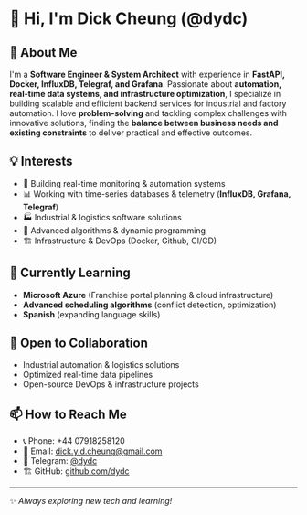 # 👋 Hi, I'm Dick Cheung (@dydc)

## 🚀 About Me
I'm a **Software Engineer & System Architect** with experience in **FastAPI, Docker, InfluxDB, Telegraf, and Grafana**. Passionate about **automation, real-time data systems, and infrastructure optimization**, I specialize in building scalable and efficient backend services for industrial and factory automation. I love **problem-solving** and tackling complex challenges with innovative solutions, finding the **balance between business needs and existing constraints** to deliver practical and effective outcomes.

## 💡 Interests
- 🔧 Building real-time monitoring & automation systems
- 📊 Working with time-series databases & telemetry (**InfluxDB, Grafana, Telegraf**)
- 🏭 Industrial & logistics software solutions
- 🤖 Advanced algorithms & dynamic programming
- 🏗️ Infrastructure & DevOps (Docker, Github, CI/CD)

## 🌱 Currently Learning
- **Microsoft Azure** (Franchise portal planning & cloud infrastructure)
- **Advanced scheduling algorithms** (conflict detection, optimization)
- **Spanish** (expanding language skills)

## 🤝 Open to Collaboration
- Industrial automation & logistics solutions
- Optimized real-time data pipelines
- Open-source DevOps & infrastructure projects

## 📫 How to Reach Me
- 📞 Phone: +44 07918258120
- 📧 Email: dick.y.d.cheung@gmail.com
- 💬 Telegram: [@dydc](https://t.me/dickcheung)
- 🏗️ GitHub: [github.com/dydc](https://github.com/dydc)

---
✨ *Always exploring new tech and learning!*
